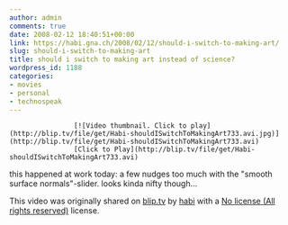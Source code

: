 ```yaml
---
author: admin
comments: true
date: 2008-02-12 18:40:51+00:00
link: https://habi.gna.ch/2008/02/12/should-i-switch-to-making-art/
slug: should-i-switch-to-making-art
title: should i switch to making art instead of science?
wordpress_id: 1188
categories:
- movies
- personal
- technospeak
---
```


																									

					[![Video thumbnail. Click to play](http://blip.tv/file/get/Habi-shouldISwitchToMakingArt733.avi.jpg)](http://blip.tv/file/get/Habi-shouldISwitchToMakingArt733.avi)					  
					[Click to Play](http://blip.tv/file/get/Habi-shouldISwitchToMakingArt733.avi)					

										

this happened at work today: a few nudges too much with the "smooth surface normals"-slider. looks kinda nifty though...

  


This video was originally shared on [blip.tv](http://blip.tv) by [habi](http://blip.tv/users/view/habi) with a [No license (All rights reserved)]() license.
